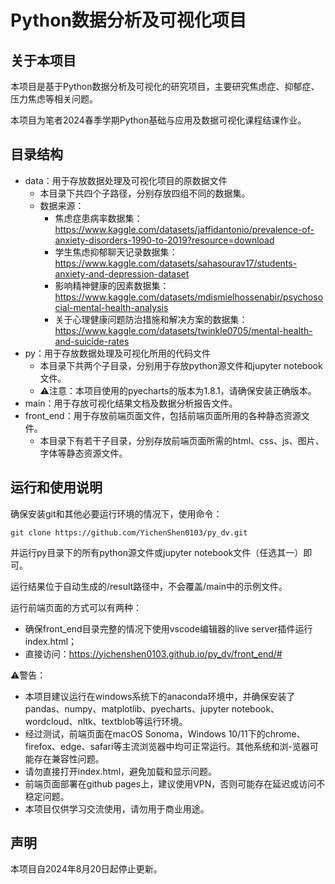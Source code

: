 # Python数据分析及可视化项目

## 关于本项目
本项目是基于Python数据分析及可视化的研究项目，主要研究焦虑症、抑郁症、压力焦虑等相关问题。

本项目为笔者2024春季学期Python基础与应用及数据可视化课程结课作业。

## 目录结构
- data：用于存放数据处理及可视化项目的原数据文件
    - 本目录下共四个子路径，分别存放四组不同的数据集。
    - 数据来源：
        - 焦虑症患病率数据集：https://www.kaggle.com/datasets/jaffidantonio/prevalence-of-anxiety-disorders-1990-to-2019?resource=download
        - 学生焦虑抑郁聊天记录数据集：https://www.kaggle.com/datasets/sahasourav17/students-anxiety-and-depression-dataset
        - 影响精神健康的因素数据集：https://www.kaggle.com/datasets/mdismielhossenabir/psychosocial-mental-health-analysis
        - 关于心理健康问题防治措施和解决方案的数据集：https://www.kaggle.com/datasets/twinkle0705/mental-health-and-suicide-rates
- py：用于存放数据处理及可视化所用的代码文件
    - 本目录下共两个子目录，分别用于存放python源文件和jupyter notebook文件。
    - ⚠注意：本项目使用的pyecharts的版本为1.8.1，请确保安装正确版本。
- main：用于存放可视化结果文档及数据分析报告文件。
- front_end：用于存放前端页面文件，包括前端页面所用的各种静态资源文件。
    - 本目录下有若干子目录，分别存放前端页面所需的html、css、js、图片、字体等静态资源文件。

## 运行和使用说明
确保安装git和其他必要运行环境的情况下，使用命令：

    git clone https://github.com/YichenShen0103/py_dv.git

并运行py目录下的所有python源文件或jupyter notebook文件（任选其一）即可。

运行结果位于自动生成的/result路径中，不会覆盖/main中的示例文件。

运行前端页面的方式可以有两种：
- 确保front_end目录完整的情况下使用vscode编辑器的live server插件运行index.html；
- 直接访问：https://yichenshen0103.github.io/py_dv/front_end/#
  
⚠警告：

- 本项目建议运行在windows系统下的anaconda环境中，并确保安装了pandas、numpy、matplotlib、pyecharts、jupyter notebook、wordcloud、nltk、textblob等运行环境。
- 经过测试，前端页面在macOS Sonoma，Windows 10/11下的chrome、firefox、edge、safari等主流浏览器中均可正常运行。其他系统和浏-览器可能存在兼容性问题。
- 请勿直接打开index.html，避免加载和显示问题。
- 前端页面部署在github pages上，建议使用VPN，否则可能存在延迟或访问不稳定问题。
- 本项目仅供学习交流使用，请勿用于商业用途。

## 声明
本项目自2024年8月20日起停止更新。